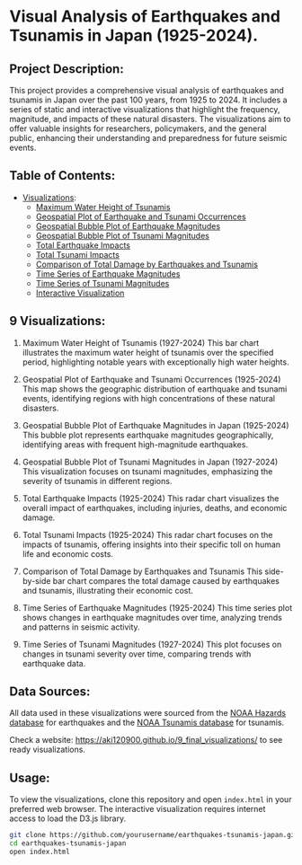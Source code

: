 # Visual Analysis of Earthquakes and Tsunamis in Japan (1925-2024).

## Project Description:

This project provides a comprehensive visual analysis of earthquakes and tsunamis in Japan over the past 100 years, from 1925 to 2024. 
It includes a series of static and interactive visualizations that highlight the frequency, magnitude, and impacts of these natural disasters. 
The visualizations aim to offer valuable insights for researchers, policymakers, and the general public, enhancing their understanding and preparedness for future seismic events.

## Table of Contents:
- [Visualizations](#visualizations):
  - [Maximum Water Height of Tsunamis](#maximum-water-height-of-tsunamis-1927-2024)
  - [Geospatial Plot of Earthquake and Tsunami Occurrences](#geospatial-plot-of-earthquake-and-tsunami-occurrences-1925-2024)
  - [Geospatial Bubble Plot of Earthquake Magnitudes](#geospatial-bubble-plot-of-earthquake-magnitudes-in-japan-1925-2024)
  - [Geospatial Bubble Plot of Tsunami Magnitudes](#geospatial-bubble-plot-of-tsunami-magnitudes-in-japan-1927-2024)
  - [Total Earthquake Impacts](#total-earthquake-impacts-1925-2024)
  - [Total Tsunami Impacts](#total-tsunami-impacts-1925-2024)
  - [Comparison of Total Damage by Earthquakes and Tsunamis](#comparison-of-total-damage-by-earthquakes-and-tsunamis)
  - [Time Series of Earthquake Magnitudes](#time-series-of-earthquake-magnitudes-1925-2024)
  - [Time Series of Tsunami Magnitudes](#time-series-of-tsunami-magnitudes-1927-2024)
  - [Interactive Visualization](#interactive-visualization-explore-japans-earthquake-history)


## 9 Visualizations:

1. Maximum Water Height of Tsunamis (1927-2024)
This bar chart illustrates the maximum water height of tsunamis over the specified period, highlighting notable years with exceptionally high water heights.

2. Geospatial Plot of Earthquake and Tsunami Occurrences (1925-2024)
This map shows the geographic distribution of earthquake and tsunami events, identifying regions with high concentrations of these natural disasters.

3. Geospatial Bubble Plot of Earthquake Magnitudes in Japan (1925-2024)
This bubble plot represents earthquake magnitudes geographically, identifying areas with frequent high-magnitude earthquakes.

4. Geospatial Bubble Plot of Tsunami Magnitudes in Japan (1927-2024)
This visualization focuses on tsunami magnitudes, emphasizing the severity of tsunamis in different regions.

5. Total Earthquake Impacts (1925-2024)
This radar chart visualizes the overall impact of earthquakes, including injuries, deaths, and economic damage.

6. Total Tsunami Impacts (1925-2024)
This radar chart focuses on the impacts of tsunamis, offering insights into their specific toll on human life and economic costs.

7. Comparison of Total Damage by Earthquakes and Tsunamis
This side-by-side bar chart compares the total damage caused by earthquakes and tsunamis, illustrating their economic cost.

8. Time Series of Earthquake Magnitudes (1925-2024)
This time series plot shows changes in earthquake magnitudes over time, analyzing trends and patterns in seismic activity.

9. Time Series of Tsunami Magnitudes (1927-2024)
This plot focuses on changes in tsunami severity over time, comparing trends with earthquake data.


## Data Sources:
All data used in these visualizations were sourced from the [NOAA Hazards database](https://www.ngdc.noaa.gov/hazel/view/hazards/earthquake/search) for earthquakes and the [NOAA Tsunamis database](https://www.ngdc.noaa.gov/hazel/view/hazards/tsunami/event-search) for tsunamis.


Check a website: https://aki120900.github.io/9_final_visualizations/ to see ready visualizations.

## Usage:
To view the visualizations, clone this repository and open `index.html` in your preferred web browser. The interactive visualization requires internet access to load the D3.js library.

```bash
git clone https://github.com/yourusername/earthquakes-tsunamis-japan.git
cd earthquakes-tsunamis-japan
open index.html


